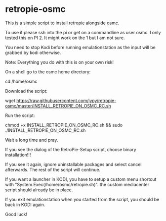 # retropie-osmc
This is a simple script to install retropie alongside osmc.

To use it please ssh into the pi or get on a commandline as user osmc.
I only tested this on PI 2. It might work on the 1 but I am not sure.

You need to stop Kodi before running emulationstation as the input will be grabbed by kodi otherwise.

Note: Everything you do with this is on your own risk!

On a shell go to the osmc home directory:

cd /home/osmc

Download the script:

wget https://raw.githubusercontent.com/jypy/retropie-osmc/master/INSTALL_RETROPIE_ON_OSMC_RC.sh

Run the script:

chmod +x INSTALL_RETROPIE_ON_OSMC_RC.sh && sudo ./INSTALL_RETROPIE_ON_OSMC_RC.sh

Wait a long time and pray.

If you see the dialog of the RetroPie-Setup script,
choose binary installation!!!

If you see it again, ignore uninstallable packages and select cancel afterwards. The rest of the script will continue.

If you want a launcher in KODI, you have to setup a custom menu shortcut with "System.Exec(/home/osmc/retropie.sh)".
the custom mediacenter script should already be in place.

If you exit emulationstation when you started from the script, you should be back in KODI again.

Good luck!

